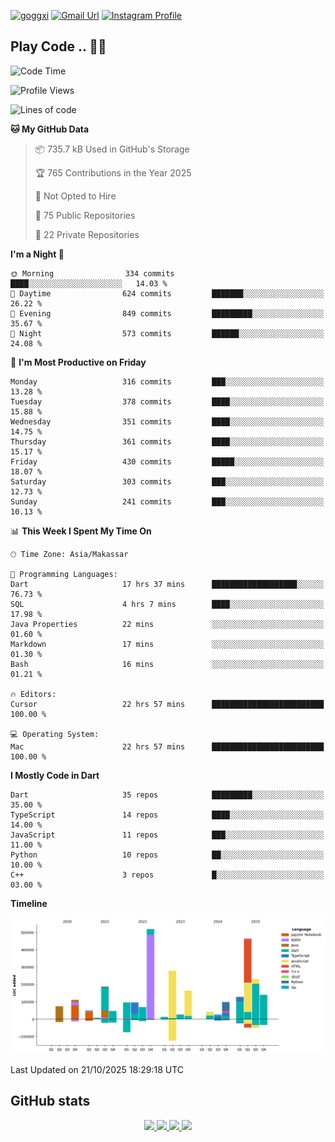 [![goggxi](https://img.shields.io/badge/Portofolio-Goggxi-orange)](https://goggxi.github.io)
[![Gmail Url](https://img.shields.io/twitter/url?label=Goggxi@gmail.com&logo=gmail&style=social&url=http%3A%2F%2Fmailto%3Acontact.Goggxi@gmail.com)](mailto:Goggxi@gmail.com) [![Instagram Profile](https://img.shields.io/twitter/url?label=moh_rifkan&logo=instagram&style=social&url=https://www.instagram.com/moh_rifkan/)](https://www.instagram.com/moh_rifkan/)

## Play Code .. 💬🚀

<!-- [![Moh Rifkan GitHub stats](https://github-readme-stats.vercel.app/api?username=goggxi&count_private=true&show_icons=true&theme=dracula&custom_title=Goggxi%20Statistic%20🚀)](https://github.com/goggxi/goggxi)

[![Top Langs](https://github-readme-stats.vercel.app/api/top-langs/?username=goggxi&langs_count=8&layout=compact&show_icons=true&theme=dracula)](https://github.com/goggxi/goggxi) -->

<!--START_SECTION:waka-->
![Code Time](http://img.shields.io/badge/Code%20Time-4%2C764%20hrs%208%20mins-blue)

![Profile Views](http://img.shields.io/badge/Profile%20Views-7-blue)

![Lines of code](https://img.shields.io/badge/From%20Hello%20World%20I%27ve%20Written-2.9%20million%20lines%20of%20code-blue)

**🐱 My GitHub Data** 

> 📦 735.7 kB Used in GitHub's Storage 
 > 
> 🏆 765 Contributions in the Year 2025
 > 
> 🚫 Not Opted to Hire
 > 
> 📜 75 Public Repositories 
 > 
> 🔑 22 Private Repositories 
 > 
**I'm a Night 🦉** 

```text
🌞 Morning                334 commits         ████░░░░░░░░░░░░░░░░░░░░░   14.03 % 
🌆 Daytime                624 commits         ███████░░░░░░░░░░░░░░░░░░   26.22 % 
🌃 Evening                849 commits         █████████░░░░░░░░░░░░░░░░   35.67 % 
🌙 Night                  573 commits         ██████░░░░░░░░░░░░░░░░░░░   24.08 % 
```
📅 **I'm Most Productive on Friday** 

```text
Monday                   316 commits         ███░░░░░░░░░░░░░░░░░░░░░░   13.28 % 
Tuesday                  378 commits         ████░░░░░░░░░░░░░░░░░░░░░   15.88 % 
Wednesday                351 commits         ████░░░░░░░░░░░░░░░░░░░░░   14.75 % 
Thursday                 361 commits         ████░░░░░░░░░░░░░░░░░░░░░   15.17 % 
Friday                   430 commits         █████░░░░░░░░░░░░░░░░░░░░   18.07 % 
Saturday                 303 commits         ███░░░░░░░░░░░░░░░░░░░░░░   12.73 % 
Sunday                   241 commits         ███░░░░░░░░░░░░░░░░░░░░░░   10.13 % 
```


📊 **This Week I Spent My Time On** 

```text
🕑︎ Time Zone: Asia/Makassar

💬 Programming Languages: 
Dart                     17 hrs 37 mins      ███████████████████░░░░░░   76.73 % 
SQL                      4 hrs 7 mins        ████░░░░░░░░░░░░░░░░░░░░░   17.98 % 
Java Properties          22 mins             ░░░░░░░░░░░░░░░░░░░░░░░░░   01.60 % 
Markdown                 17 mins             ░░░░░░░░░░░░░░░░░░░░░░░░░   01.30 % 
Bash                     16 mins             ░░░░░░░░░░░░░░░░░░░░░░░░░   01.21 % 

🔥 Editors: 
Cursor                   22 hrs 57 mins      █████████████████████████   100.00 % 

💻 Operating System: 
Mac                      22 hrs 57 mins      █████████████████████████   100.00 % 
```

**I Mostly Code in Dart** 

```text
Dart                     35 repos            █████████░░░░░░░░░░░░░░░░   35.00 % 
TypeScript               14 repos            ████░░░░░░░░░░░░░░░░░░░░░   14.00 % 
JavaScript               11 repos            ███░░░░░░░░░░░░░░░░░░░░░░   11.00 % 
Python                   10 repos            ██░░░░░░░░░░░░░░░░░░░░░░░   10.00 % 
C++                      3 repos             █░░░░░░░░░░░░░░░░░░░░░░░░   03.00 % 
```



**Timeline**

![Lines of Code chart](https://raw.githubusercontent.com/Goggxi/Goggxi/main/assets/bar_graph.png)


 Last Updated on 21/10/2025 18:29:18 UTC
<!--END_SECTION:waka-->

## GitHub stats

<p align="center">
  <a href="https://github.com/goggxi">
    <img src="http://github-profile-summary-cards.vercel.app/api/cards/profile-details?username=goggxi&theme=transparent" />
  </a>
  <a href="https://github.com/goggxi">
    <img src="https://github-readme-streak-stats.herokuapp.com/?user=goggxi&hide_border=true&card_width=338&theme=transparent" />
  </a>
  <a href="https://github.com/goggxi">
    <img src="http://github-profile-summary-cards.vercel.app/api/cards/stats?username=goggxi&theme=transparent" />
  </a>
  <a href="https://github.com/goggxi">
    <img src="https://github-readme-stats.vercel.app/api/top-langs/?username=goggxi&langs_count=10&exclude_repo=&hide=c,makefile,html,css,sass,nix,nunjucks,tsql,dockerfile,shell&card_width=699&hide_border=true&theme=transparent" />
  </a>
  <!-- <br/>
  <a href="https://github.com/goggxi">
    <img src="https://komarev.com/ghpvc/?username=goggxi&color=blue&style=flat" />
  </a> -->
</p>
